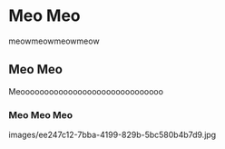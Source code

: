 # Meo Meo  

meowmeowmeowmeow

## Meo Meo 

Meoooooooooooooooooooooooooooooo

### Meo Meo Meo 
images/ee247c12-7bba-4199-829b-5bc580b4b7d9.jpg
